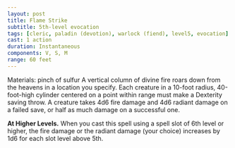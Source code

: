 ```yaml
---
layout: post
title: Flame Strike
subtitle: 5th-level evocation
tags: [cleric, paladin (devotion), warlock (fiend), level5, evocation]
cast: 1 action
duration: Instantaneous
components: V, S, M
range: 60 feet
---
```

Materials: pinch of sulfur
A vertical column of divine fire roars down from the heavens in a location you specify. Each creature in a 10-foot radius, 40-foot-high cylinder centered on a point within range must make a Dexterity saving throw. A creature takes 4d6 fire damage and 4d6 radiant damage on a failed save, or half as much damage on a successful one.

**At Higher Levels.** When you cast this spell using a spell slot of 6th level or higher, the fire damage or the radiant damage (your choice) increases by 1d6 for each slot level above 5th.